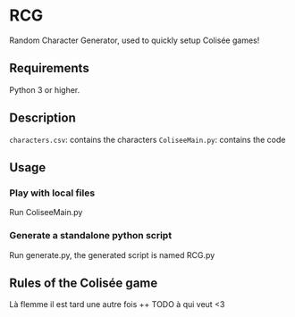 # RCG
Random Character Generator, used to quickly setup Colisée games!

## Requirements
Python 3 or higher.

## Description
`characters.csv`: contains the characters
`ColiseeMain.py`: contains the code

## Usage
### Play with local files
Run ColiseeMain.py
### Generate a standalone python script
Run generate.py, the generated script is named RCG.py

## Rules of the Colisée game
Là flemme il est tard une autre fois ++
TODO à qui veut <3
